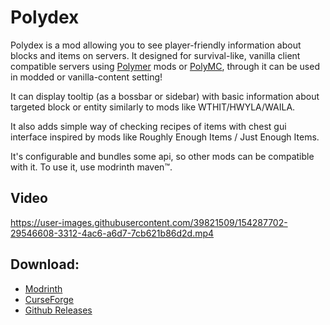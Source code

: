 # Polydex
Polydex is a mod allowing you to see player-friendly information about 
blocks and items on servers. It designed for survival-like, vanilla client 
compatible servers using [Polymer](https://github.com/Patbox/polymer/) mods 
or [PolyMC](https://github.com/TheEpicBlock/PolyMc), through it can be used 
in modded or vanilla-content setting!

It can display tooltip (as a bossbar or sidebar) with basic information 
about targeted block or entity similarly to mods like WTHIT/HWYLA/WAILA.

It also adds simple way of checking recipes of items with chest gui interface
inspired by mods like Roughly Enough Items / Just Enough Items.

It's configurable and bundles some api, so other mods can be compatible with it.
To use it, use modrinth maven™.

## Video
https://user-images.githubusercontent.com/39821509/154287702-29546608-3312-4ac6-a6d7-7cb621b86d2d.mp4

## Download:
- [Modrinth](https://modrinth.com/mod/polydex)
- [CurseForge](https://www.curseforge.com/minecraft/mc-mods/polydex)
- [Github Releases](https://github.com/Patbox/polydex/releases)
